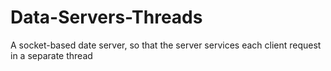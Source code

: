 # Data-Servers-Threads
A socket-based date server, so that the server services each client request in a separate thread
